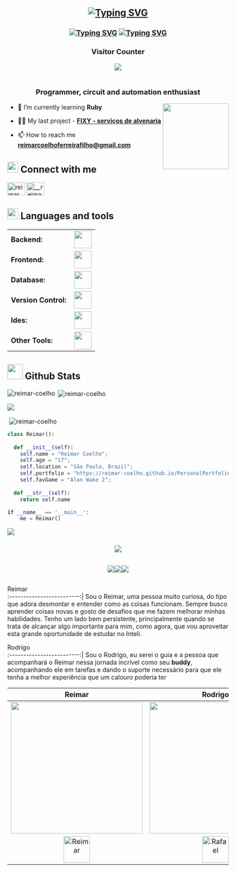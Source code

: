 <h2 align="center"><a href="https://git.io/typing-svg"><img src="https://readme-typing-svg.herokuapp.com?font=Cairo+Play&weight=500&size=30&color=FFFFFF&center=true&width=435&lines=Hi%2C+I'm+Reimar+👋" alt="Typing SVG" /></a></h2>

<h3 align="center">
    <a href="https://git.io/typing-svg"><img src="https://readme-typing-svg.herokuapp.com?font=&weight=900&size=37&duration=1&color=FF0000&center=true&repeat=false&width=435&lines=USE+DARK+DEFAULT" alt="Typing SVG" /></a>
    <a href="https://git.io/typing-svg"><img src="https://readme-typing-svg.herokuapp.com?font=&weight=900&size=37&duration=1&color=FF0000&center=true&repeat=false&width=435&lines=GITHUB+THEME" alt="Typing SVG" /></a>
</h3>



<h3 align="center">Visitor Counter</h3>

<div align="center">
  <img src="https://profile-counter.glitch.me/Reimar-Coelho/count.svg?"  />
</div>

#
<h3 align="center">Programmer, circuit and automation enthusiast</h3>
<img align="right" height="150" src="https://media2.giphy.com/media/v1.Y2lkPTc5MGI3NjExcGNiYXN2bGYxcnZ6dDlyMjkwam5iMzlrZjB1YWdocnkyZm9peGd5diZlcD12MV9pbnRlcm5hbF9naWZfYnlfaWQmY3Q9Zw/Rlwz4m0aHgXH13jyrE/giphy.webp"  />

- 🌱 I’m currently learning **Ruby**

- 👨‍💻 My last project - **[FIXY - serviços de alvenaria](https://www.fixy-repair.com.br)**

- 📫 How to reach me **reimarcoelhoferreirafilho@gmail.com**

## <img src="https://media.giphy.com/media/htvPpsP0fEFhTv7HHT/giphy.gif?cid=ecf05e477cvtltlhxlr68mzv72lmnyon5m3fs03t0upjaoul&ep=v1_stickers_search&rid=giphy.gif&ct=s" width ="25"><b> Connect with me</b>

<p align="left">
<a href="https://linkedin.com/in/reimar-coelho-ferreira-filho-305655305/" target="blank"><img align="center" src="https://raw.githubusercontent.com/rahuldkjain/github-profile-readme-generator/master/src/images/icons/Social/linked-in-alt.svg" alt="reimar coelho ferreira filho" height="30" width="40" /></a>
<a href="https://instagram.com/__reimar" target="blank"><img align="center" src="https://raw.githubusercontent.com/rahuldkjain/github-profile-readme-generator/master/src/images/icons/Social/instagram.svg" alt="__reimar" height="30" width="40" /></a>
</p>

## <img src="https://media2.giphy.com/media/QssGEmpkyEOhBCb7e1/giphy.gif?cid=ecf05e47a0n3gi1bfqntqmob8g9aid1oyj2wr3ds3mg700bl&rid=giphy.gif" width ="25"><b> Languages and tools</b>

<table>
    <tr>
        <td style="font-weight: bold; padding-right: 10px; vertical-align: center; border: none;">Backend:</td>
        <td><img height="40" src="https://skillicons.dev/icons?i=cs,c,cpp,python,nodejs,express,elixir,lua,ruby"/></td>
    </tr>
    <tr>
        <td style="font-weight: bold; padding-right: 10px; vertical-align: center;">Frontend:</td>
        <td><img height="40" src="https://skillicons.dev/icons?i=react,bootstrap,html,css,js,ts,figma,angular,vite"/></td>
    </tr>
    <tr>
        <td style="font-weight: bold; padding-right: 10px; vertical-align: center; border: none;">Database:</td>
        <td><img height="40" src="https://skillicons.dev/icons?i=mysql,mongodb,firebase"/></td>
    </tr>
    <tr>
        <td style="font-weight: bold; padding-right: 10px; vertical-align: center; border: none;">Version Control:</td>
        <td><img height="40" src="https://skillicons.dev/icons?i=git,github,vercel"/></td>
    </tr>
    <tr>
        <td style="font-weight: bold; padding-right: 10px; vertical-align: center; border: none;">Ides:</td>
        <td><img height="40" src="https://skillicons.dev/icons?i=vscode,visualstudio,arduino"/></td>
    </tr>
    <tr>
        <td style="font-weight: bold; padding-right: 10px; vertical-align: center; border: none;">Other Tools:</td>
        <td><img height="40" src="https://skillicons.dev/icons?i=azure,blender,codepen,discord,notion"/></td>
    </tr>
</table>

## <img src="https://media.giphy.com/media/iY8CRBdQXODJSCERIr/giphy.gif" width="35"><b> Github Stats </b>

<p><img align="left" src="https://github-readme-stats.vercel.app/api/top-langs?username=reimar-coelho&show_icons=true&layout=compact&hide_border=true&title_color=76c7fc&text_color=c9d1d9&bg_color=0d1117" alt="reimar-coelho" /></p>

<p>&nbsp;<img align="center" src="https://github-readme-stats.vercel.app/api?username=reimar-coelho&show_icons=true&layout=compact&hide_border=true&title_color=76c7fc&text_color=c9d1d9&bg_color=0d1117" alt="reimar-coelho" /></p>

<img src="https://user-images.githubusercontent.com/73097560/115834477-dbab4500-a447-11eb-908a-139a6edaec5c.gif">

<p>&nbsp;<img align="center" src="https://github.com/user-attachments/assets/9a840560-bcb5-4111-bbe4-3c6d538dcdde" alt="reimar-coelho" /></p>


```python
class Reimar():
    
  def __init__(self):
    self.name = "Reimar Coelho";
    self.age = "17";
    self.location = "São Paulo, Brazil";
    self.portfolio = "https://reimar-coelho.github.io/PersonalPortfolio/";
    self.favGame = "Alan Wake 2";
  
  def __str__(self):
    return self.name

if __name__ == '__main__':
    me = Reimar()
```
<img src="https://user-images.githubusercontent.com/73097560/115834477-dbab4500-a447-11eb-908a-139a6edaec5c.gif">

<h3 align="center"><img src="https://github.com/user-attachments/assets/1f101862-30d1-466d-85d6-83a1b7cbf4d5"></h3>

##

<h3 align="center"><img src="https://quotes-github-readme.vercel.app/api?type=vertical&theme=radical&quote=A+Inteli+tem+o+objetivo+de+ser+aquilo+que+a+gente+propõe+ao+melhor+que+possa+existir,+seja+no+Brasil+ou+fora.&author=André+Esteves"><img src="https://quotes-github-readme.vercel.app/api?type=vertical&theme=radical&quote=Acho+que+nós,+líderes+empresariais,+líderes+sociais+temos+a+obrigação+de+sempre+estar+buscando+contribuir+para+uma+sociedade+melhor.&author=Roberto+Sallouti"><img src="https://quotes-github-readme.vercel.app/api?type=vertical&theme=radical&quote=Desde+2019,+o+Inteli+tem+sido+o+projeto+dos+sonhos+de+um+time+de+inconformados.+Juntos,+assumimos+a+missão+de+criar+do+zero+uma+faculdade+de+tecnologia+comprometida+em+formar+as+lideranças+do+futuro.&author=Maira+Habimorad"></h3>

##

Reimar             
:-------------------------:|
Sou o Reimar, uma pessoa muito curiosa, do tipo que adora desmontar e entender como as coisas funcionam. Sempre busco aprender coisas novas e gosto de desafios que me fazem melhorar minhas habilidades. Tenho um lado bem persistente, principalmente quando se trata de alcançar algo importante para mim, como agora, que vou aproveitar esta grande oportunidade de estudar no Inteli.

Rodrigo             
:-------------------------:|
Sou o Rodrigo, eu serei o guia e a pessoa que acompanhará o Reimar nessa jornada incrível como seu **buddy**, acompanhando ele em tarefas e dando o suporte necessário para que ele tenha a melhor esperiência que um calouro poderia ter



Reimar            |  Rodrigo
:-------------------------:|:-------------------------:
<img height="300" width="300" src="https://github.com/user-attachments/assets/a70e5248-b9bd-46bb-b4d5-2dbda689f338">   |  <img height="300" width="300" src="https://github.com/user-attachments/assets/1b76da5e-9f90-4102-bfe3-01834303d534"> 
<a href="https://github.com/Reimar-Coelho" target="blank"><img align="center" src="https://skillicons.dev/icons?i=github" alt="Reimar" height="60" width="60" /></a>|<a href="https://github.com/Rodrigo-07" target="blank"><img align="center" src="https://skillicons.dev/icons?i=github" alt="Rafael" height="60" width="60" /></a>


###
